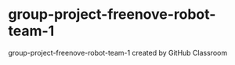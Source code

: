 # group-project-freenove-robot-team-1
group-project-freenove-robot-team-1 created by GitHub Classroom
